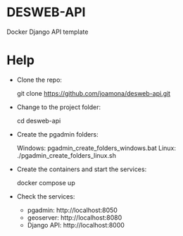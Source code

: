 # DESWEB-API
Docker Django API template

# Help

- Clone the repo:

    git clone https://github.com/joamona/desweb-api.git
    
- Change to the project folder:

    cd desweb-api

- Create the pgadmin folders:

    Windows: pgadmin_create_folders_windows.bat
    Linux: ./pgadmin_create_folders_linux.sh

- Create the containers and start the services:

    docker compose up

- Check the services:

    - pgadmin: http://localhost:8050
    - geoserver: http://localhost:8080
    - Django API: http://localhost:8000

